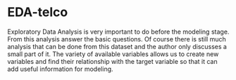 # EDA-telco
Exploratory Data Analysis is very important to do before the modeling stage. From this analysis answer the basic questions. Of course there is still much analysis that can be done from this dataset and the author only discusses a small part of it. The variety of available variables allows us to create new variables and find their relationship with the target variable so that it can add useful information for modeling.
